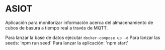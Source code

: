 # ASIOT

Aplicación para monitorizar información acerca del almacenamiento de cubos de basura a tiempo real a través de MQTT. 

Para lanzar la base de datos ejecutar ```docker-compose up -d```
Para lanzar las seeds: 
  'npm run seed'
Para lanzar la aplicación: 
  'npm start'
